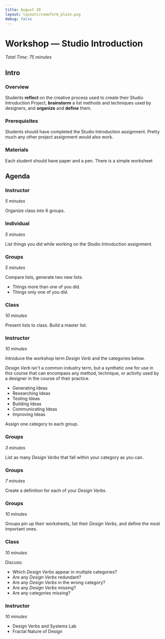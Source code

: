 ```yaml
---
title: August 28
layout: layouts/compform_plain.pug
debug: false
---
```


# Workshop — Studio Introduction
*Total Time: 75 minutes*


## Intro

### Overview
Students **reflect** on the creative process used to create their Studio Introduction Project, **brainstorm** a list methods and techniques used by designers, and **organize** and **define** them.

### Prerequisites
Students should have completed the Studio Introduction assignment. Pretty much any other project assignment would also work.

### Materials
Each student should have paper and a pen. There is a simple worksheet




## Agenda

### Instructor
*5 minutes*

Organize class into 6 groups.


### Individual
*5 minutes*

List things you did while working on the Studio Introduction assignment.

### Groups
*5 minutes*

Compare lists, generate two new lists.
- Things more than one of you did.
- Things only one of you did.

### Class
*10 minutes*

Present lists to class. Build a master list.

### Instructor
*10 minutes*

Introduce the workshop term *Design Verb* and the categories below.

*Design Verb* isn't a common industry term, but a synthetic one for use in this course that can encompass any method, technique, or activity used by a designer in the course of their practice.

- Generating Ideas
- Researching Ideas
- Testing Ideas
- Building Ideas
- Communicating Ideas
- Improving Ideas

Assign one category to each group.

### Groups
*3 minutes*

List as many *Design Verbs* that fall within your category as you can.

### Groups
*7 minutes*

Create a definition for each of your *Design Verbs*.


### Groups
*10 minutes*

Groups pin up their worksheets, list their *Design Verbs*, and define the most important ones.

### Class
*10 minutes*

Discuss:
- Which *Design Verbs* appear in multiple categories?
- Are any *Design Verbs* redundant?
- Are any *Design Verbs* in the wrong category?
- Are any *Design Verbs* missing?
- Are any categories missing?

### Instructor
*10 minutes*

- Design Verbs and Systems Lab
- Fractal Nature of Design
